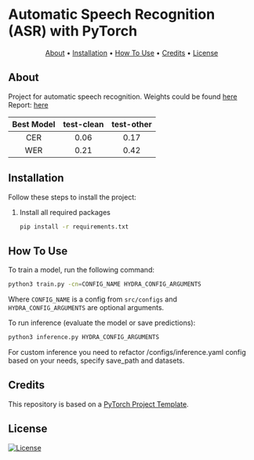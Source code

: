# Automatic Speech Recognition (ASR) with PyTorch

<p align="center">
  <a href="#about">About</a> •
  <a href="#installation">Installation</a> •
  <a href="#how-to-use">How To Use</a> •
  <a href="#credits">Credits</a> •
  <a href="#license">License</a>
</p>

## About

Project for automatic speech recognition.
Weights could be found <a href="https://disk.yandex.ru/client/disk/asr_models">here</a>
Report: <a href="https://api.wandb.ai/links/pulumboom/3nkl6e5n">here</a>

| Best Model | test-clean | test-other |
|:----------:|:----------:|:----------:|
|    CER     |    0.06    |    0.17    |
|    WER     |    0.21    |    0.42    |

## Installation

Follow these steps to install the project:

1. Install all required packages

   ```bash
   pip install -r requirements.txt
   ```

## How To Use

To train a model, run the following command:

```bash
python3 train.py -cn=CONFIG_NAME HYDRA_CONFIG_ARGUMENTS
```

Where `CONFIG_NAME` is a config from `src/configs` and `HYDRA_CONFIG_ARGUMENTS` are optional arguments.

To run inference (evaluate the model or save predictions):

```bash
python3 inference.py HYDRA_CONFIG_ARGUMENTS
```

For custom inference you need to refactor /configs/inference.yaml config based on your needs, specify save_path and datasets.

## Credits

This repository is based on a [PyTorch Project Template](https://github.com/Blinorot/pytorch_project_template).

## License

[![License](https://img.shields.io/badge/license-MIT-blue.svg)](/LICENSE)
